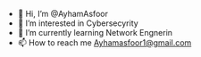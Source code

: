 - 👋 Hi, I’m @AyhamAsfoor
- 👀 I’m interested in Cybersecyrity
- 🌱 I’m currently learning Network Engnerin
- 📫 How to reach me Ayhamasfoor1@gmail.com

<!---
AyhamAsfoor/AyhamAsfoor is a ✨ special ✨ repository because its `README.md` (this file) appears on your GitHub profile.
You can click the Preview link to take a look at your changes.
--->
